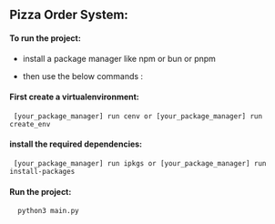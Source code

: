 ## Pizza Order System:

#### To run the project:

- install a package manager like npm or bun or pnpm

- then use the below commands :
#### First create a virtualenvironment:

     
     [your_package_manager] run cenv or [your_package_manager] run create_env
     
#### install the required dependencies:

     
     [your_package_manager] run ipkgs or [your_package_manager] run install-packages
     
#### Run the project:

      
      python3 main.py
      
